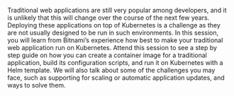 Traditional web applications are still very popular among developers, and it is unlikely that this will change over the course of the next few years. Deploying these applications on top of Kubernetes is a challenge as they are not usually designed to be run in such environments. In this session, you will learn from Bitnami’s experience how best to make your traditional web application run on Kubernetes. Attend this session to see a step by step guide on how you can create a container image for a traditional application, build its configuration scripts, and run it on Kubernetes with a Helm template. We will also talk about some of the challenges you may face, such as supporting for scaling or automatic application updates, and ways to solve them.

